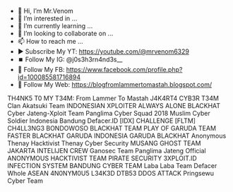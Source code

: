 - 👋 Hi, I’m Mr.Venom
- 👀 I’m interested in ...
- 🌱 I’m currently learning ...
- 💞️ I’m looking to collaborate on ...
- 📫 How to reach me ...
- ▶️ Subscribe My YT: https://youtube.com/@mrvenom6329
- ⏹️ Follow My IG: @j0s3h3rn4nd3s__
- 👥 Follow My FB: https://www.facebook.com/profile.php?id=100085581716894
- 📍 Follow My Web: https://blogfromlammertomastah.blogspot.com/

<!---
playofgarudateam/playofgarudateam is a ✨ special ✨ repository because its `README.md` (this file) appears on your GitHub profile.
You can click the Preview link to take a look at your changes.
--->

TH4NK5 T0 MY T34M:
From Lammer To Mastah 
J4K4RT4 CYB3R T34M 
Clan Akatsuki Team 
INDONESIAN XPLOITER 
ALWAYS ALONE BLACKHAT 
Cyber Jateng-Xploit Team
Panglima Cyber Squad 2018
Muslim Cyber Soldier Indonesia 
Bandung Defacer.ID
[IDX] CHALLENGE 
[FLTM] CH4LL3NG3 
BONDOWOSO BLACKHAT TEAM 
PLAY OF GARUDA TEAM 
FASTER BLACKHAT 
GARUDA INDONESIA 
GARUDA BLACKHAT 
Anonymous Thenay Hacktivist 
Thenay Cyber Security 
MUSANG GHOST TEAM 
JAKARTA INTELIJEN CREW 
Ganosec Team
Panglima Jateng Official 
ANONYMOUS HACKTIVIST TEAM 
PIRATE SECURITY
3XPLOIT.ID
INFECTION SYSTEM
BANDUNG CYBER TEAM 
Laba Laba Team 
Defacer Whole ASEAN 
4N0NYM0U5 L34K3D DTB53 
DDOS ATTACK 
Pringsewu Cyber Team
